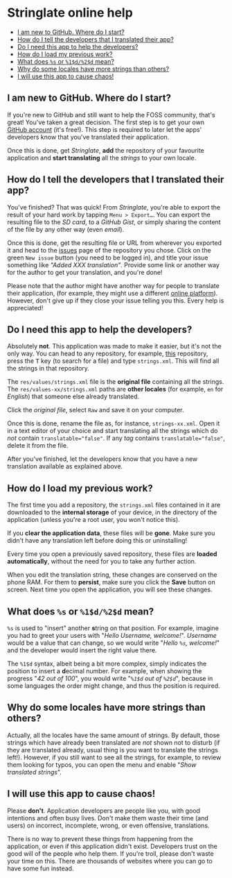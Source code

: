 # Stringlate online help
- [I am new to GitHub. Where do I start?](#i-am-new-to-github-where-do-i-start)
- [How do I tell the developers that I translated their app?](#how-do-i-tell-the-developers-that-i-translated-their-app)
- [Do I need this app to help the developers?](#do-i-need-this-app-to-help-the-developers)
- [How do I load my previous work?](#how-do-i-load-my-previous-work)
- [What does `%s` or `%1$d/%2$d` mean?](#what-does-s-or-1d2d-mean)
- [Why do some locales have more strings than others?](#why-do-some-locales-have-more-strings-than-others)
- [I will use this app to cause chaos!](#i-will-use-this-app-to-cause-chaos)

## I am new to GitHub. Where do I start?
If you're new to GitHub and still want to help the FOSS community, that's
great! You've taken a great decision. The first step is to get your own
[GitHub account](https://github.com/join) (it's free!). This step is required
to later let the apps' developers know that you've translated their application.

Once this is done, get *Stringlate*, **add** the repository of your favourite
application and **start translating** all the *strings* to your own locale.

## How do I tell the developers that I translated their app?
You've finished? That was quick! From *Stringlate*, you're able to export
the result of your hard work by tapping `Menu > Export…`. You can export
the resulting file to the *SD card*, to a *GitHub Gist*, or simply sharing
the content of the file by any other way (even *email*).

Once this is done, get the resulting file or URL from wherever you exported it
and head to the [issues](https://github.com/LonamiWebs/Stringlate/issues) page
of the repository you chose. Click on the green `New issue` button (you need
to be logged in), and title your issue something like *"Added XXX translation"*.
Provide some link or another way for the author to get your translation, and
you're done!

Please note that the author might have another way for people to translate
their application, (for example, they might use a different
[online platform](https://www.transifex.com/)). However, don't give up if
they close your issue telling you this. Every help is appreciated!

## Do I need this app to help the developers?
Absolutely **not**. This application was made to make it easier, but it's not
the only way. You can head to any repository, for example,
[this](https://github.com/LonamiWebs/Stringlate) repository, press the
<kbd>T</kbd> key (to search for a file) and type `strings.xml`. This will find
all the strings in that repository.

The `res/values/strings.xml` file is the **original file** containing all the
strings. The `res/values-xx/strings.xml` paths are **other locales** (for
example, `en` for *English*) that someone else already translated.

Click the *original file*, select `Raw` and save it on your computer.

Once this is done, rename the file as, for instance, `strings-xx.xml`.
Open it in a text editor of your choice and start translating all the
strings which do *not* contain `translatable="false"`. If any *tag* contains
`translatable="false"`, delete it from the file.

After you've finished, let the developers know that you have a new translation
available as explained above.

## How do I load my previous work?
The first time you add a repository, the `strings.xml` files contained in
it are downloaded to the **internal storage** of your device, in the directory
of the application (unless you're a root user, you won't notice this).

If you **clear the application data**, these files will be **gone**. Make sure you
didn't have any translation left before doing this or uninstalling!

Every time you open a previously saved repository, these files are **loaded
automatically**, without the need for you to take any further action.

When you edit the translation string, these changes are conserved on the phone
RAM. For them to **persist**, make sure you click the **Save** button on screen.
Next time you open the application, you will see these changes.

## What does `%s` or `%1$d/%2$d` mean?
`%s` is used to "insert" another **s**tring on that position. For example,
imagine you had to greet your users with "*Hello Username, welcome!*".
*Username* would be a value that can change, so we would write
"*Hello `%s`, welcome!*" and the developer would insert the right value there.

The `%1$d` syntax, albeit being a bit more complex, simply indicates the
position to insert a **d**ecimal number. For example, when showing the progress
"*42 out of 100*", you would write "*`%1$d` out of `%2$d`*", because in some
languages the order might change, and thus the position is required.

## Why do some locales have more strings than others?
Actually, all the locales have the same amount of strings. By default,
those strings which have already been translated are *not* shown not to
disturb (if they are translated already, usual thing is you want to translate
the strings left!). However, if you still want to see all the strings, for
example, to review them looking for typos, you can open the menu and enable
"*Show translated strings*".

## I will use this app to cause chaos!
Please **don't**. Application developers are people like you, with good
intentions and often busy lives. Don't make them waste their time (and users)
on incorrect, incomplete, wrong, or even offensive, translations.

There is no way to prevent these things from happening from the application,
or even if this application didn't exist. Developers trust on the good will
of the people who help them. If you're troll, please don't waste your time
on this. There are thousands of websites where you can go to have some fun
instead.
